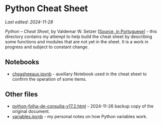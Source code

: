 # Python Cheat Sheet

*Last edited: 2024-11-28*

*Python – Cheat Sheet*, by Valdemar W. Setzer [[Source, in Portuguese](https://www.ime.usp.br/~vwsetzer/python-opers-funcoes.html)] - this directory contains my attempt to help build the cheat sheet by describing some functions and modules that are not yet in the sheet. It is a work in progress and subject to constant change.

## Notebooks

* [cheasheeaux.ipynb]({{repo}}python/notebooks/cheasheeaux.ipynb) - auxiliary Notebook used in the cheat sheet to confirm the operation of some items.

## Other files

* [python-folha-de-consulta-v17.2.html](python-folha-de-consulta-v17.2.html) - 2024-11-26 backup copy of the original document.
* [variables.ipynb]({{repo}}python/notebooks/variables.ipynb) - my personal notes on how Python variables work.
